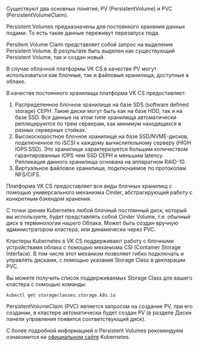 Существуют два основных понятия, PV (PersistentVolume) и PVC (PersistentVolumeClaim).

Persistent Volumes предназначены для постоянного хранения данных подами. То есть такие данные переживут перезапуск пода.

Persitent Volume Claim представляет собой запрос на выделение Persistent Volume. В результате быть выделен как существующий Persistent Volume, так и создан новый.

В случае облачной платформы VK CS в качестве PV могут использоваться как блочные, так и файловые хранилища, доступные в облаке.

В качестве постоянного хранилища платформа VK CS предоставляет:

1. Распределенное блочное хранилище на базе SDS (software defined storage) CEPH. Такие диски могут быть как на базе HDD, так и на базе SSD. Все данные на этом типе хранилища автоматически реплицируются по трем серверам, как минимум находящихся в разных серверных стойках.
2. Высокоскоростное блочное хранилище на базе SSD/NVME-дисков, подключенное по iSCSI к каждому вычислительному серверу (HIGH IOPS SSD). Это хранилище характеризуется большим количеством гарантированных IOPS чем SSD CEPH и меньшим latency. Репликация данного хранилища основана на аппаратном RAID-10.
3. Виртуальное файловое хранилище, подключаемое по протоколам NFS/CIFS.

Платформа VK CS предоставляет все виды блочных хранилищ с помощью универсального механизма Cinder, абстрагирующий работу с конкретным бэкендом хранения.

С точки зрения Kubernetes любой блочный постоянный диск, который вы используете, будет представлять собой Cinder Volume, т.е. обычный диск в терминологии нашего Облака. Может быть создан вручную администратором кластера, или динамически через PVC.

Кластеры Kubernetes в VK CS поддерживают работу с блочными устройствами облака с помощью механизма CSI (Container Storage Interface). В том числе этот механизм позволяет гибко подключать и управлять дисками, с помощью указания Storage Class в декларации PVC.

Вы можете получить список поддерживаемых Storage Class для вашего кластера с помощью команды:

```
kubectl get storageclasses.storage.k8s.io
```

PersistentVolumeClaim (PVC) является запросом на создание PV, при его создании, в кластере автоматически будет создан PV (в разделе Диски панели управления появится соответствующий диск).

С более подробной информацией о Persistent Volumes рекомендуем ознакомится на [официальном сайте](https://kubernetes.io/docs/concepts/storage/persistent-volumes/) Kubernetes.
